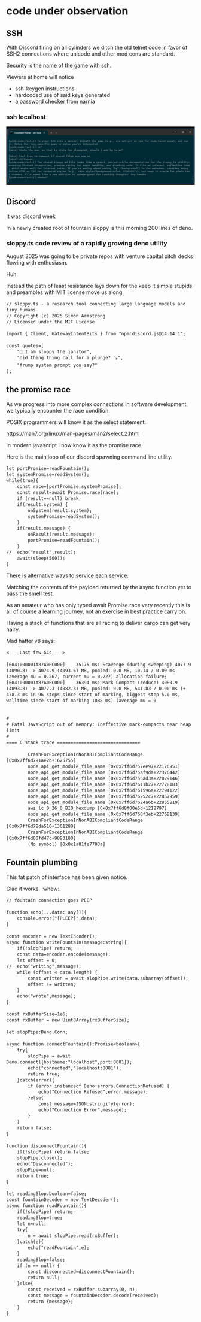 # code under observation


## SSH

With Discord firing on all cylinders we ditch the old telnet code in favor of SSH2
connections where unicode and other mod cons are standard.

Security is the name of the game with ssh.

Viewers at home will notice

* ssh-keygen instructions
* hardcoded use of said keys generated
* a password checker from narnia

### ssh localhost

![](../slop/screenshots/ssh-local.png)



## Discord 

It was discord week

In a newly created root of fountain sloppy is this morning 200 lines of deno.

### sloppy.ts code review of a rapidly growing deno utility 

August 2025 was going to be private repos with venture capital pitch decks flowing with enthusiasm.

Huh.

Instead the path of least resistance lays down for the keep it simple stupids and preambles with MIT license move us along.

```
// sloppy.ts - a research tool connecting large language models and tiny humans
// Copyright (c) 2025 Simon Armstrong
// Licensed under the MIT License

import { Client, GatewayIntentBits } from "npm:discord.js@14.14.1";

const quotes=[
	"🤖 I am sloppy the janitor",
	"did thing thing call for a plunge? 🪠",
	"frump system prompt you say?"
];
````

## the promise race

As we progress into more complex connections in software development, we typically encounter the race condition.

POSIX programmers will know it as the select statement.

https://man7.org/linux/man-pages/man2/select.2.html

In modern javascript I now know it as the promise race.

Here is the main loop of our discord spawning command line utility.

```
let portPromise=readFountain();
let systemPromise=readSystem();
while(true){
	const race=[portPromise,systemPromise];
	const result=await Promise.race(race);
	if (result==null) break;
	if(result.system) {
		onSystem(result.system);
		systemPromise=readSystem();
	}
	if(result.message) {
		onResult(result.message);
		portPromise=readFountain();		
	}
//	echo("result",result);
	await(sleep(500));
}
```

There is alternative ways to service each service. 

Matching the contents of the payload returned by the async function yet to pass the smell test.

As an amateur who has only typed await Promise.race very recently this is all of course a learning journey, not an exercise in best practice carry on.

Having a stack of functions that are all racing to deliver cargo can get very hairy. 

Mad hatter v8 says:

```
<--- Last few GCs --->

[604:000001A87A0BC000]    35175 ms: Scavenge (during sweeping) 4077.9 (4090.8) -> 4074.9 (4093.6) MB, pooled: 0.0 MB, 10.14 / 0.00 ms (average mu = 0.267, current mu = 0.227) allocation failure;
[604:000001A87A0BC000]    36394 ms: Mark-Compact (reduce) 4080.9 (4093.8) -> 4077.3 (4082.3) MB, pooled: 0.0 MB, 541.83 / 0.00 ms (+ 478.3 ms in 96 steps since start of marking, biggest step 5.0 ms, walltime since start of marking 1088 ms) (average mu = 0


#
# Fatal JavaScript out of memory: Ineffective mark-compacts near heap limit
#
==== C stack trace ===============================

        CrashForExceptionInNonABICompliantCodeRange [0x0x7ff6d791ae2b+1625755]
        node_api_get_module_file_name [0x0x7ff6d757ee97+22176951]
        node_api_get_module_file_name [0x0x7ff6d75af9da+22376442]
        node_api_get_module_file_name [0x0x7ff6d755ad3a+22029146]
        node_api_get_module_file_name [0x0x7ff6d7611b27+22778183]
        node_api_get_module_file_name [0x0x7ff6d761596a+22794122]
        node_api_get_module_file_name [0x0x7ff6d76252c7+22857959]
        node_api_get_module_file_name [0x0x7ff6d7624a6b+22855819]
        aws_lc_0_26_0_BIO_hexdump [0x0x7ff6d8f00e5d+1218797]
        node_api_get_module_file_name [0x0x7ff6d760f3eb+22768139]
        CrashForExceptionInNonABICompliantCodeRange [0x0x7ff6d78da510+1361280]
        CrashForExceptionInNonABICompliantCodeRange [0x0x7ff6d80fd47c+9893100]
        (No symbol) [0x0x1a81fe7783a]
```


## Fountain plumbing

This fat patch of interface has been given notice.

Glad it works. :whew:.

```
// fountain connection goes PEEP

function echo(...data: any[]){
	console.error("[PLEEP]",data);
}

const encoder = new TextEncoder();
async function writeFountain(message:string){
	if(!slopPipe) return;
	const data=encoder.encode(message);	
	let offset = 0;
//	echo("writing",message);
	while (offset < data.length) {
		const written = await slopPipe.write(data.subarray(offset));
		offset += written;
	}
	echo("wrote",message);
}

const rxBufferSize=1e6;
const rxBuffer = new Uint8Array(rxBufferSize);

let slopPipe:Deno.Conn;

async function connectFountain():Promise<boolean>{
	try{
		slopPipe = await Deno.connect({hostname:"localhost",port:8081});
		echo("connected","localhost:8081");
		return true;
	}catch(error){
		if (error instanceof Deno.errors.ConnectionRefused) {
			echo("Connection Refused",error.message);
		}else{
			const message=JSON.stringify(error);
			echo("Connection Error",message);
		}
	}
	return false;
}

function disconnectFountain(){
	if(!slopPipe) return false;
	slopPipe.close();
	echo("Disconnected");
	slopPipe=null;
	return true;
}

let readingSlop:boolean=false;
const fountainDecoder = new TextDecoder();
async function readFountain(){
	if(!slopPipe) return;
	readingSlop=true;
	let n=null;
	try{
		n = await slopPipe.read(rxBuffer);
	}catch(e){
		echo("readFountain",e);
	}
	readingSlop=false;
	if (n == null) {
		const disconnected=disconnectFountain();
		return null;
	}else{
		const received = rxBuffer.subarray(0, n);
		const message = fountainDecoder.decode(received);
		return {message};
	}
}
```
